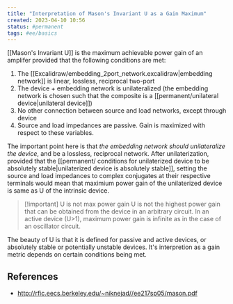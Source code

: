 ```yaml
---
title: "Interpretation of Mason's Invariant U as a Gain Maximum"
created: 2023-04-10 10:56
status: #permanent
tags: #ee/basics
---
```


[[Mason's Invariant U]] is the maximum achievable power gain of an amplifer provided that the following conditions are met:

1. The [[Excalidraw/embedding_2port_network.excalidraw|embedding network]] is linear, lossless, reciprocal two-port
2. The device + embedding network is unilateralized (the embedding network is chosen such that the composite is a [[permanent/unilateral device|unilateral device]])
3. No other connection between source and load networks, except through device
4. Source and load impedances are passive. Gain is maximized with respect to these variables.

The important point here is that _the embedding network should unilateralize the device_, and be a lossless, reciprocal network. After unilaterization, provided that the [[permanent/ conditions for unilaterized device to be absolutely stable|unilaterized device is absolutely stable]], setting the source and load impedances to complex conjugates at their respective terminals would mean that maximium power gain of the unilaterized device is same as U of the intrinsic device.

> [!important] U is not max power gain
> U is not the highest power gain that can be obtained from the device in an arbitrary circuit. In an active device (U>1), maximum power gain is infinite as in the case of an oscillator circuit.

The beauty of U is that it is defined for passive and active devices, or absolutely stable or potentially unstable devices. It's interpretion as a gain metric depends on certain conditions being met.

## References

- http://rfic.eecs.berkeley.edu/~niknejad//ee217sp05/mason.pdf